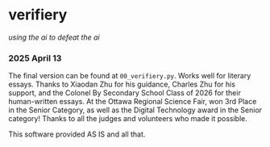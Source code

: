 # verifiery
*using the ai to defeat the ai*

### 2025 April 13
The final version can be found at ```00_verifiery.py```.
Works well for literary essays.
Thanks to Xiaodan Zhu for his guidance, Charles Zhu for his support, and the Colonel By Secondary School Class of 2026 for their human-written essays.
At the Ottawa Regional Science Fair, won 3rd Place in the Senior Category, as well as the Digital Technology award in the Senior category! Thanks to all the judges and volunteers who made it possible.

This software provided AS IS and all that.
